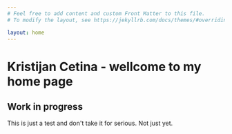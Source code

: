 ```yaml
---
# Feel free to add content and custom Front Matter to this file.
# To modify the layout, see https://jekyllrb.com/docs/themes/#overriding-theme-defaults

layout: home
---
```

# Kristijan Cetina - wellcome to my home page
## Work in progress
This is just a test and don't take it for serious.
Not just yet.